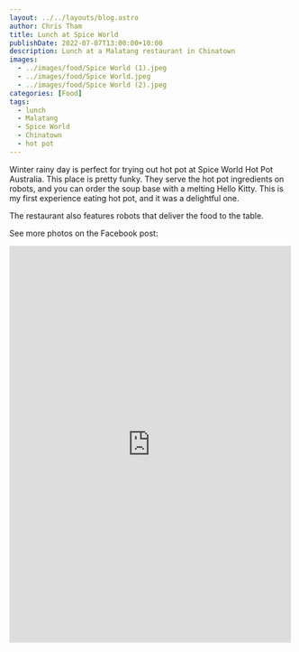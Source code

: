 ```yaml
---
layout: ../../layouts/blog.astro
author: Chris Tham
title: Lunch at Spice World
publishDate: 2022-07-07T13:00:00+10:00
description: Lunch at a Malatang restaurant in Chinatown
images:
  - ../images/food/Spice World (1).jpeg
  - ../images/food/Spice World.jpeg
  - ../images/food/Spice World (2).jpeg
categories: [Food]
tags:
  - lunch
  - Malatang
  - Spice World
  - Chinatown
  - hot pot
---
```


Winter rainy day is perfect for trying out hot pot at Spice World Hot Pot Australia. This place is pretty funky. They serve the hot pot ingredients on robots, and you can order the soup base with a melting Hello Kitty. This is my first experience eating hot pot, and it was a delightful one.

The restaurant also features robots that deliver the food to the table.

See more photos on the Facebook post:

<iframe src="https://www.facebook.com/plugins/post.php?href=https%3A%2F%2Fwww.facebook.com%2Fchris1.tham%2Fposts%2Fpfbid02TJaBtSbNZ6ZmPxDnC3pbUAAEMoR1gWMDFUA67pDtZ6WqEcgfemLMmZtUmBPAtfJMl&show_text=true&width=500" width="500" height="703" style="border:none;overflow:hidden" scrolling="no" frameborder="0" allowfullscreen="true" allow="autoplay; clipboard-write; encrypted-media; picture-in-picture; web-share"></iframe>
